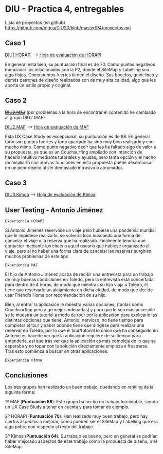 # DIU - Practica 4, entregables

Lista de proyectos (en github) https://github.com/mgea/DIU20/blob/master/P4/proyectos.md

## Caso 1

[DIU1.HORAPI](https://github.com/diegogaraur/DIU20 "DIU1.HORAPI") --> [Hoja de evaluación de HORAPI](https://github.com/Jovalga/DIU20/blob/master/P4/DIU1.HORAPI_review.xls "Hoja de evaluación de HORAPI")

En general está bien, su puntuación final es de 70. Como puntos negativos mencionar los relacionados con la P2, donde el SiteMap y Labelling son algo flojos. Como puntos fuertes tienen el diseño. Sus bocetos, guidelines y demás patrones de diseño realizados son de muy alta calidad, algo que les aporta un estilo propio y original.


## Caso 2

<s>[DIU2.M&J](https://github.com/MarioGenol/DIU20 "DIU2.M&J")</s> (por problemas a la hora de encontrar el contenido he cambiado al grupo DIU2.MAF)

 [DIU2.MAF](https://github.com/franmolsan/DIU20 "DIU2.MAF") --> [Hoja de evaluación de MAF](https://github.com/Jovalga/DIU20/blob/master/P4/DIU2.MAF_review.xls "Hoja de evaluación de MAF")

Esta UX Case Study es excepcional, su puntuación es de 88. En general todo son puntos fuertes y todo apartado ha sido muy bien realizado y con mucho mimo.
Como punto negativo decir que les ha faltado algo de valor a su propuesta, ya que es un Couchsurfing ampliado con intención de hacerlo intuitivo mediante tutoriales y ayudas, pero tanta opción y el hecho de ampliarlo con nuevas funciones en esta propuesta puede desembocar en un peor diseño al ser demasiado intrusivo o abrumador.


## Caso 3

[DIU3.Kimoa](https://github.com/Bagamo/DIUPRACTICAS "DIU3.Kimoa") --> [Hoja de evaluación de Kimoa](https://github.com/Jovalga/DIU20/blob/master/P4/DIU3.Kimoa_review.xls
 "Hoja de evaluación de Kimoa")


## User Testing - Antonio Jiménez

	Experiencia HORAPI
	
Si Antonio Jiménez reservase un viaje pero hubiese una pandemia mundial que le impidiese realizarlo, se volvería loco buscando una forma de cancelar el viaje o la reserva que ha realizado. Finalmente tendría que contactar mediante los chats a aquel usuario que hubiese organizado el viaje, pero al no haber una forma clara de cancelar las reservas surgirían muchos problemas de este tipo.

	Experiencia MAF

El hijo de Antonio Jiménez acaba de recibir una entrevista para un trabajo de muy buenas condiciones en Toledo, pero la entrevista está concertada para dentro de 4 horas, de modo que mientras su hijo viaja a Toledo, él tiene que reservarle un alojamiento en dicha ciudad, de modo que decide usar Friend's Home por recomendación de su hijo.

Bien, al entrar la aplicación le muestra varias opciones, (tantas como Couchsurfing pero algo mejor ordenadas) y para que le sea más accesible se le muestra un tutorial a modo de tour por la aplicación para explicarle las distintas opciones que tiene. Antonio, nervioso, no tiene tiempo para completar el tour y saber adonde tiene que dirigirse para realizar una reservar en Toledo, por lo que el tour/tutorial lo único que ha conseguido en Antonio es hacerle ver que la aplicación requiere de su tiempo para entenderla, asi que tras ver que la aplicación es más compleja de lo que se esperaba y no topar con la solución directamente empieza a frustrarse. Tras esto comienza a buscar en otras aplicaciones.

	Experiencia Kimoa




## Conclusiones

Los tres grupos han realizado un buen trabajo, quedando en ranking de la siguinte forma:

1º MAF (<strong>Puntuación 88</strong>): Este grupo ha hecho un trabajo formidable, siendo un UX Case Study a tener en cuenta y para tomar de ejemplo.

2º HORAPI (<strong>Puntuación 70</strong>): Han realizado muy buen trabajo, pero hay ciertos aspectos a mejorar, como pueden ser el SiteMap y Labelling que era algo pobre con respecto al resto del trabajo.

3º Kimoa (<strong>Puntuación 64</strong>): Su trabajo es bueno, pero en general se podrían haber mejorado aspectos de este trabajo como la propuesta de diseño, o el SiteMap.
